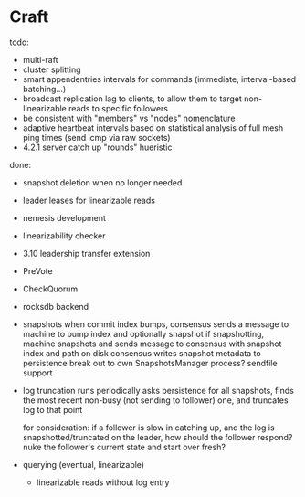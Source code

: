 # Craft

todo:
- multi-raft
- cluster splitting
- smart appendentries intervals for commands (immediate, interval-based batching...)
- broadcast replication lag to clients, to allow them to target non-linearizable reads to specific followers
- be consistent with "members" vs "nodes" nomenclature
- adaptive heartbeat intervals based on statistical analysis of full mesh ping times (send icmp via raw sockets)
- 4.2.1 server catch up "rounds" hueristic

done:
- snapshot deletion when no longer needed
- leader leases for linearizable reads
- nemesis development
- linearizability checker
- 3.10 leadership transfer extension
- PreVote
- CheckQuorum
- rocksdb backend

- snapshots
  when commit index bumps, consensus sends a message to machine to bump index and optionally snapshot
  if snapshotting, machine snapshots and sends message to consensus with snapshot index and path on disk
  consensus writes snapshot metadata to persistence
  break out to own SnapshotsManager process?
  sendfile support
  
- log truncation
  runs periodically
  asks persistence for all snapshots, finds the most recent non-busy (not sending to follower) one, and truncates log to that point

  for consideration: if a follower is slow in catching up, and the log is snapshotted/truncated on the leader, how should the follower respond?
    nuke the follower's current state and start over fresh?

- querying (eventual, linearizable)
  - linearizable reads without log entry
